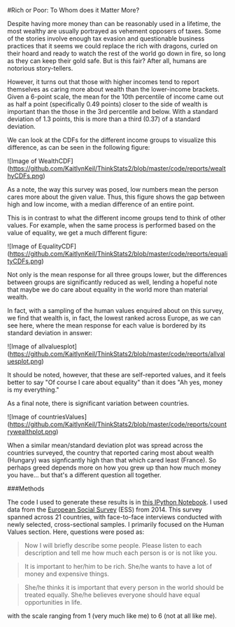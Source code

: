 #Rich or Poor: To Whom does it Matter More?

Despite having more money than can be reasonably used in a lifetime, the most wealthy are usually portrayed as
vehement opposers of taxes. Some of the stories involve enough tax evasion and questionable business practices
that it seems we could replace the rich with dragons, curled on their hoard and ready to watch the rest of the 
world go down in fire, so long as they can keep their gold safe. But is this fair? After all, humans are 
notorious story-tellers. 

However, it turns out that those with higher incomes tend to report themselves as caring more about wealth than
the lower-income brackets. Given a 6-point scale, the mean for the 10th percentile of income came out as half a point
(specifically 0.49 points) closer to the side of wealth is important than the those in the 3rd percentile and below.
With a standard deviation of 1.3 points, this is more than a third (0.37) of a standard deviation.

We can look at the CDFs for the different income groups to visualize this difference, as can be seen in the following figure:

![Image of WealthCDF]
(https://github.com/KaitlynKeil/ThinkStats2/blob/master/code/reports/wealthyCDFs.png)

As a note, the way this survey was posed, low numbers mean the person cares more about the given value. Thus, this figure
shows the gap between high and low income, with a median difference of an entire point.

This is in contrast to what the different income groups tend to think of other values. For example, when the same 
process is performed based on the value of equality, we get a much different figure:

![Image of EqualityCDF]
(https://github.com/KaitlynKeil/ThinkStats2/blob/master/code/reports/equalityCDFs.png)

Not only is the mean response for all three groups lower, but the differences between groups are significantly reduced
as well, lending a hopeful note that maybe we do care about equality in the world more than material wealth.

In fact, with a sampling of the human values enquired about on this survey, we find that wealth is, in fact, the lowest
ranked across Europe, as we can see here, where the mean response for each value is bordered by its standard deviation
in answer:

![Image of allvaluesplot]
(https://github.com/KaitlynKeil/ThinkStats2/blob/master/code/reports/allvaluesplot.png)

It should be noted, however, that these are self-reported values, and it feels better to say "Of course I care about
equality" than it does "Ah yes, money is my everything."

As a final note, there is significant variation between countries.

![Image of countriesValues]
(https://github.com/KaitlynKeil/ThinkStats2/blob/master/code/reports/countrywealthplot.png)

When a similar mean/standard deviation plot was spread 
across the countries surveyed, the country that reported caring most about wealth (Hungary) was signficantly high than that
which cared least (France). So perhaps greed depends more on how you grew up than how much money you have... but that's a
different question all together.

###Methods

The code I used to generate these results is in [this IPython Notebook](https://github.com/KaitlynKeil/ThinkStats2/blob/master/code/report1.ipynb).  I used data from the 
[European Social Survey](http://www.europeansocialsurvey.org/download.html?file=ESS7e02_1&y=2014) (ESS) from 2014. 
This survey spanned across 21 countries, with face-to-face interviews conducted with newly selected, cross-sectional samples.
I primarily focused on the Human Values section. Here, questions were posed as:

>Now I will briefly describe some people. 
>Please listen to each description and tell me how much each person is or is not like you.

>It is important to her/him to be rich. She/he wants to have a lot of money and expensive things. 

>She/he thinks it is important that every person in the world should be treated equally. She/he believes everyone should have equal opportunities in
life. 

with the scale ranging from 1 (very much like me) to 6 (not at all like me).
